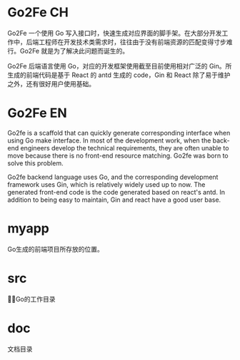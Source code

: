 # Go2Fe CH

Go2Fe 一个使用 Go 写入接口时，快速生成对应界面的脚手架。在大部分开发工作中，后端工程师在开发技术类需求时，往往由于没有前端资源的匹配变得寸步难行。Go2Fe 就是为了解决此问题而诞生的。

Go2Fe 后端语言使用 Go，对应的开发框架使用截至目前使用相对广泛的 Gin。所生成的前端代码是基于 React 的 antd 生成的 code，Gin 和 React 除了易于维护之外，还有很好用户使用基础。

# Go2Fe EN

Go2fe is a scaffold that can quickly generate corresponding interface when using Go make interface. In most of the development work, when the back-end engineers develop the technical requirements, they are often unable to move because there is no front-end resource matching. Go2fe was born to solve this problem.

Go2fe backend language uses Go, and the corresponding development framework uses Gin, which is relatively widely used up to now. The generated front-end code is the code generated based on react's antd. In addition to being easy to maintain, Gin and react have a good user base.



# myapp 
Go生成的前端项目所存放的位置。
# src
Go的工作目录
# doc
文档目录
